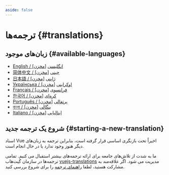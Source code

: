 ```yaml
---
aside: false
---
```


# ترجمه‌ها {#translations}

## زبان‌های موجود {#available-languages}

- [English / انگلیسی](https://vuejs.org/) [[مخزن](https://github.com/vuejs/docs)]
- [简体中文 / چینی](https://cn.vuejs.org/) [[مخزن](https://github.com/vuejs-translations/docs-zh-cn)]
- [日本語 / ژاپنی](https://ja.vuejs.org/) [[مخزن](https://github.com/vuejs-translations/docs-ja)]
- [Українська / اوکراینی](https://ua.vuejs.org/) [[مخزن](https://github.com/vuejs-translations/docs-uk)]
- [Français / فرانسوی](https://fr.vuejs.org) [[مخزن](https://github.com/vuejs-translations/docs-fr)]
- [한국어 / کره‌ای](https://ko.vuejs.org) [[مخزن](https://github.com/vuejs-translations/docs-ko)]
- [Português / پرتغالی](https://pt.vuejs.org) [[مخزن](https://github.com/vuejs-translations/docs-pt)]
- [বাংলা / بنگالی](https://bn.vuejs.org) [[مخزن](https://github.com/vuejs-translations/docs-bn)]
- [Italiano / ایتالیایی](https://it.vuejs.org) [[مخزن](https://github.com/vuejs-translations/docs-it)]

<!-- ## Work in Progress Languages {#work-in-progress-languages} -->

## شروع یک ترجمه جدید {#starting-a-new-translation}

اسناد Vue اخیراً تحت بازنگری اساسی قرار گرفته است، بنابراین ترجمه به زبان‌های دیگر هنوز وجود ندارد یا در حال انجام است.

ما به شدت از تلاش‌های جامعه برای ارائه ترجمه‌های بیشتر استقبال می کنیم. تمامی ترجمه‌ها در سازمان گیت‌هاب [vuejs-translations](https://github.com/vuejs-translations/) مدیریت می شود. اگر علاقه‌مند به مشارکت هستید، لطفا [راهنمای ترجمه](https://github.com/vuejs-translations/guidelines/blob/main/README.md) را برای شروع بررسی کنید.
